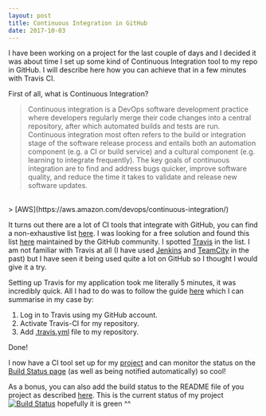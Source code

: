 ```yaml
---
layout: post
title: Continuous Integration in GitHub
date: 2017-10-03
---
```


I have been working on a project for the last couple of days and I decided it was about time I set up some kind of Continuous Integration tool to my repo in GitHub. I will describe here how you can achieve that in a few minutes with Travis CI.

First of all, what is Continuous Integration?

> Continuous integration is a DevOps software development practice where developers regularly merge their code changes into a central repository, after which automated builds and tests are run. Continuous integration most often refers to the build or integration stage of the software release process and entails both an automation component (e.g. a CI or build service) and a cultural component (e.g. learning to integrate frequently). The key goals of continuous integration are to find and address bugs quicker, improve software quality, and reduce the time it takes to validate and release new software updates.
<br />
> [AWS](https://aws.amazon.com/devops/continuous-integration/)


It turns out there are a lot of CI tools that integrate with GitHub, you can find a non-exhaustive list [here](https://github.com/marketplace/category/continuous-integration). I was looking for a free solution and found this list [here](https://github.com/ligurio/Continuous-Integration-services/blob/master/continuous-integration-services-list.md) maintained by the GitHub community. I spotted [Travis](https://travis-ci.org) in the list. I am not familiar with Travis at all (I have used [Jenkins](https://jenkins.io/) and [TeamCity](https://www.jetbrains.com/teamcity/) in the past) but I have seen it being used quite a lot on GitHub so I thought I would give it a try.

Setting up Travis for my application took me literally 5 minutes, it was incredibly quick. All I had to do was to follow the guide [here](https://docs.travis-ci.com/user/getting-started/) which I can summarise in my case by:

1. Log in to Travis using my GitHub account.
2. Activate Travis-CI for my repository.
3. Add [.travis.yml](https://github.com/caroleolivier/minimal-react-starter/blob/v3.0.0/.travis.yml) file to my repository.

Done!

I now have a CI tool set up for my [project](https://github.com/caroleolivier/minimal-react-starter/tree/v3.0.0) and can monitor the status on the [Build Status page](https://travis-ci.org/caroleolivier/minimal-react-starter) (as well as being notified automatically) so cool!

As a bonus, you can also add the build status to the README file of you project as described [here](https://docs.travis-ci.com/user/status-images/). This is the current status of my project [![Build Status](https://travis-ci.org/caroleolivier/minimal-react-starter.svg?branch=master)](https://travis-ci.org/caroleolivier/minimal-react-starter) hopefully it is green ^^

